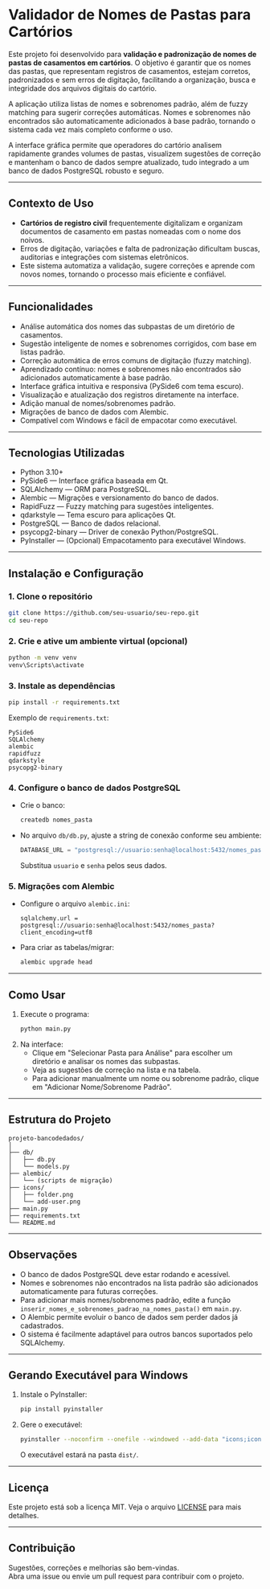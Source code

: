 # Validador de Nomes de Pastas para Cartórios

Este projeto foi desenvolvido para **validação e padronização de nomes de pastas de casamentos em cartórios**. O objetivo é garantir que os nomes das pastas, que representam registros de casamentos, estejam corretos, padronizados e sem erros de digitação, facilitando a organização, busca e integridade dos arquivos digitais do cartório.

A aplicação utiliza listas de nomes e sobrenomes padrão, além de fuzzy matching para sugerir correções automáticas. Nomes e sobrenomes não encontrados são automaticamente adicionados à base padrão, tornando o sistema cada vez mais completo conforme o uso.

A interface gráfica permite que operadores do cartório analisem rapidamente grandes volumes de pastas, visualizem sugestões de correção e mantenham o banco de dados sempre atualizado, tudo integrado a um banco de dados PostgreSQL robusto e seguro.

---

## Contexto de Uso

- **Cartórios de registro civil** frequentemente digitalizam e organizam documentos de casamento em pastas nomeadas com o nome dos noivos.
- Erros de digitação, variações e falta de padronização dificultam buscas, auditorias e integrações com sistemas eletrônicos.
- Este sistema automatiza a validação, sugere correções e aprende com novos nomes, tornando o processo mais eficiente e confiável.

---

## Funcionalidades

- Análise automática dos nomes das subpastas de um diretório de casamentos.
- Sugestão inteligente de nomes e sobrenomes corrigidos, com base em listas padrão.
- Correção automática de erros comuns de digitação (fuzzy matching).
- Aprendizado contínuo: nomes e sobrenomes não encontrados são adicionados automaticamente à base padrão.
- Interface gráfica intuitiva e responsiva (PySide6 com tema escuro).
- Visualização e atualização dos registros diretamente na interface.
- Adição manual de nomes/sobrenomes padrão.
- Migrações de banco de dados com Alembic.
- Compatível com Windows e fácil de empacotar como executável.

---

## Tecnologias Utilizadas

- Python 3.10+
- PySide6 — Interface gráfica baseada em Qt.
- SQLAlchemy — ORM para PostgreSQL.
- Alembic — Migrações e versionamento do banco de dados.
- RapidFuzz — Fuzzy matching para sugestões inteligentes.
- qdarkstyle — Tema escuro para aplicações Qt.
- PostgreSQL — Banco de dados relacional.
- psycopg2-binary — Driver de conexão Python/PostgreSQL.
- PyInstaller — (Opcional) Empacotamento para executável Windows.

---

## Instalação e Configuração

### 1. Clone o repositório

```bash
git clone https://github.com/seu-usuario/seu-repo.git
cd seu-repo
```

### 2. Crie e ative um ambiente virtual (opcional)

```bash
python -m venv venv
venv\Scripts\activate
```

### 3. Instale as dependências

```bash
pip install -r requirements.txt
```

Exemplo de `requirements.txt`:
```
PySide6
SQLAlchemy
alembic
rapidfuzz
qdarkstyle
psycopg2-binary
```

### 4. Configure o banco de dados PostgreSQL

- Crie o banco:
  ```bash
  createdb nomes_pasta
  ```
- No arquivo `db/db.py`, ajuste a string de conexão conforme seu ambiente:
  ```python
  DATABASE_URL = "postgresql://usuario:senha@localhost:5432/nomes_pasta?client_encoding=utf8"
  ```
  Substitua `usuario` e `senha` pelos seus dados.

### 5. Migrações com Alembic

- Configure o arquivo `alembic.ini`:
  ```
  sqlalchemy.url = postgresql://usuario:senha@localhost:5432/nomes_pasta?client_encoding=utf8
  ```
- Para criar as tabelas/migrar:
  ```bash
  alembic upgrade head
  ```

---

## Como Usar

1. Execute o programa:
   ```bash
   python main.py
   ```
2. Na interface:
   - Clique em "Selecionar Pasta para Análise" para escolher um diretório e analisar os nomes das subpastas.
   - Veja as sugestões de correção na lista e na tabela.
   - Para adicionar manualmente um nome ou sobrenome padrão, clique em "Adicionar Nome/Sobrenome Padrão".

---

## Estrutura do Projeto

```
projeto-bancodedados/
│
├── db/
│   ├── db.py
│   └── models.py
├── alembic/
│   └── (scripts de migração)
├── icons/
│   ├── folder.png
│   └── add-user.png
├── main.py
├── requirements.txt
└── README.md
```

---

## Observações

- O banco de dados PostgreSQL deve estar rodando e acessível.
- Nomes e sobrenomes não encontrados na lista padrão são adicionados automaticamente para futuras correções.
- Para adicionar mais nomes/sobrenomes padrão, edite a função `inserir_nomes_e_sobrenomes_padrao_na_nomes_pasta()` em `main.py`.
- O Alembic permite evoluir o banco de dados sem perder dados já cadastrados.
- O sistema é facilmente adaptável para outros bancos suportados pelo SQLAlchemy.

---

## Gerando Executável para Windows

1. Instale o PyInstaller:
   ```bash
   pip install pyinstaller
   ```
2. Gere o executável:
   ```bash
   pyinstaller --noconfirm --onefile --windowed --add-data "icons;icons" main.py
   ```
   O executável estará na pasta `dist/`.

---

## Licença

Este projeto está sob a licença MIT. Veja o arquivo [LICENSE](LICENSE) para mais detalhes.

---

## Contribuição

Sugestões, correções e melhorias são bem-vindas.  
Abra uma issue ou envie um pull request para contribuir com o projeto.
